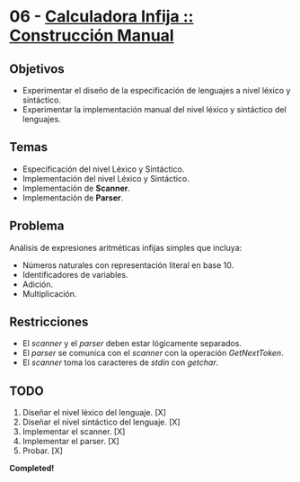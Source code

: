 # 06 - [Calculadora Infija :: Construcción Manual][CALC]

## Objetivos

- Experimentar el diseño de la especificación  de lenguajes  a  nivel  léxico y sintáctico.
- Experimentar la implementación manual del nivel léxico y sintáctico del lenguajes.

## Temas

- Especificación del nivel Léxico y Sintáctico.
- Implementación del nivel Léxico y Sintáctico.
- Implementación de  **Scanner**.
- Implementación de  **Parser**.

## Problema

Análisis de expresiones aritméticas infijas simples que incluya:

- Números naturales con representación literal en base 10.
- Identificadores de variables.
- Adición.
- Multiplicación.

## Restricciones

- El *scanner* y el *parser* deben estar lógicamente separados.
- El  *parser*  se  comunica  con  el  *scanner*  con  la  operación  *GetNextToken*.
- El *scanner* toma los caracteres de *stdin* con *getchar*.

## TODO

1. Diseñar el nivel léxico del lenguaje.        [X]
2. Diseñar el nivel sintáctico del lenguaje.    [X]
3. Implementar el scanner.                      [X]
4. Implementar el parser.                       [X]
5. Probar.                                      [X]

**Completed!**

<br />
<br />

[CALC]:./Calc.md
